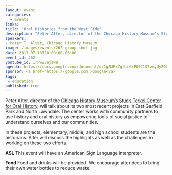 ```yaml
---
layout: event
categories:
  - events
links:
title: "Oral Histories from the West Side"
description: "Peter Alter, director of the Chicago History Museum’s Studs Terkel Center for Oral History, will talk about two recent projects in East Garfield Park and North Lawndale working with students to document oral histories of their communities. "
speakers:
- Peter T. Alter, Chicago History Museum
image: /images/events/262-group-shot.jpg
date: 2017-07-18T18:00:00-06:00
event_id: 262
youtube_id: IrPwZ7ejsw8
agenda: https://docs.google.com/document/d/1gNJRxZgfbiGxPQ5C1S7vmyUyZOb0tbEWWjNcEAICj7U/edit#
sponsor: <a href='https://google.com'>Google</a>
tags:
 - education
published: true
---
```


Peter Alter, director of the [Chicago History Museum’s Studs Terkel Center for Oral History](https://www.chicagohistory.org/tag/oral-history/), will talk about its two most recent projects in East Garfield Park and North Lawndale. The center works with community partners to use history and oral history as empowering tools of social justice to understand ourselves and our communities.

In these projects, elementary, middle, and high school students are the historians. Alter will discuss the highlights as well as the challenges in working on these two efforts.


**ASL** This event will have an American Sign Language interpreter.

**Food** Food and drinks will be provided. We encourage attendees to bring their own water bottles to reduce waste.
